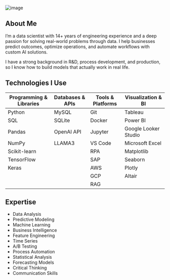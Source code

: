 ![image](https://github.com/user-attachments/assets/d02a4aae-60fa-4f2b-bd8f-7fce20b565d4)

<h2 align="left">About Me</h2>

<p align="left">
I’m a data scientist with 14+ years of engineering experience and a deep passion for solving real-world problems through data. I help businesses predict outcomes, optimize operations, and automate workflows with custom AI solutions.
</p>

<p align="left">
I have a strong background in R&D, process development, and production, so I know how to build models that actually work in real life.
</p>


<h2 align="left">Technologies I Use</h2>

| **Programming & Libraries** | **Databases & APIs** | **Tools & Platforms** | **Visualization & BI** |
|-----------------------------|----------------------|-----------------------|------------------------|
| Python                      | MySQL                | Git                   | Tableau                |
| SQL                         | SQLite               | Docker                | Power BI               |
| Pandas                      | OpenAI API           | Jupyter               | Google Looker Studio   |
| NumPy                       | LLAMA3               | VS Code               | Microsoft Excel        |
| Scikit-learn                |                      | RPA                   | Matplotlib             |
| TensorFlow                  |                      | SAP                   | Seaborn                |
| Keras                       |                      | AWS                   | Plotly                 |
|                             |                      | GCP                   | Altair                 |
|                             |                      | RAG                   |                        |

<h2 align="left">Expertise</h2>

- Data Analysis  
- Predictive Modeling  
- Machine Learning  
- Business Intelligence  
- Feature Engineering  
- Time Series  
- A/B Testing  
- Process Automation  
- Statistical Analysis  
- Forecasting Models  
- Critical Thinking  
- Communication Skills  
